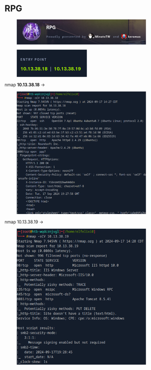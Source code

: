 # RPG

<figure><img src="../../../.gitbook/assets/image (2).png" alt=""><figcaption></figcaption></figure>

<figure><img src="../../../.gitbook/assets/image (1) (1).png" alt=""><figcaption></figcaption></figure>

nmap **10.13.38.18** ->

<figure><img src="../../../.gitbook/assets/image (5).png" alt=""><figcaption></figcaption></figure>

nmap 10.13.38.19 ->

<figure><img src="../../../.gitbook/assets/image (6).png" alt=""><figcaption></figcaption></figure>
